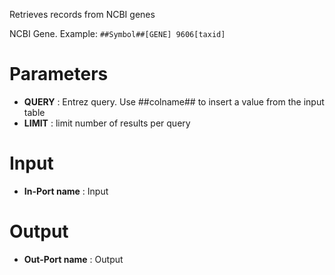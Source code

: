 Retrieves records from NCBI genes

NCBI Gene. Example: `##Symbol##[GENE] 9606[taxid]`

# Parameters #


  * **QUERY** : Entrez query. Use ##colname## to insert a value from the input table
  * **LIMIT** : limit number of results per query

# Input #


  * **In-Port name** : Input

# Output #


  * **Out-Port name** : Output